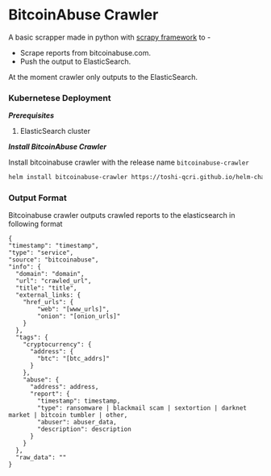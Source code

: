 # BitcoinAbuse Crawler
A basic scrapper made in python with [scrapy framework](https://scrapy.org/) to -
* Scrape reports from bitcoinabuse.com.
* Push the output to ElasticSearch.

At the moment crawler only outputs to the ElasticSearch.
### Kubernetese Deployment
***Prerequisites***
1. ElasticSearch cluster

***Install BitcoinAbuse Crawler***

Install bitcoinabuse crawler with the release name ```bitcoinabuse-crawler```
```sh
helm install bitcoinabuse-crawler https://toshi-qcri.github.io/helm-charts-test/bitcoinabuse-crawler-0.0.0.tgz
```
### Output Format

Bitcoinabuse crawler outputs crawled reports to the elasticsearch in following format
```
{
"timestamp": "timestamp",
"type": "service",
"source": "bitcoinabuse",
"info": {
  "domain": "domain",
  "url": "crawled_url",
  "title": "title",
  "external_links: {
    "href_urls": {
        "web": "[www_urls]",
        "onion": "[onion_urls]"
    }
  },
  "tags": {
    "cryptocurrency": {
      "address": {
        "btc": "[btc_addrs]"
      }
    },
    "abuse": {
      "address": address,
      "report": {
        "timestamp": timestamp,
        "type": ransomware | blackmail scam | sextortion | darknet market | bitcoin tumbler | other,
        "abuser": abuser_data,
        "description": description
      }
    }
  },
  "raw_data": ""
}
```